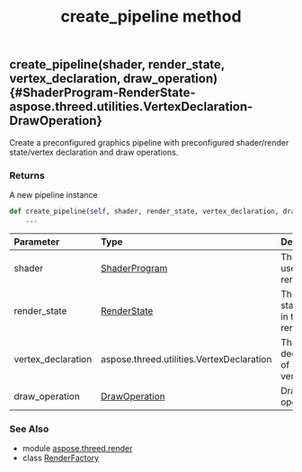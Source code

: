 ﻿---
title: create_pipeline method
second_title: Aspose.3D for Python via .NET API References
description: 
type: docs
weight: 50
url: /python-net/aspose.threed.render/renderfactory/create_pipeline/
is_root: false
---

## create_pipeline(shader, render_state, vertex_declaration, draw_operation) {#ShaderProgram-RenderState-aspose.threed.utilities.VertexDeclaration-DrawOperation}

Create a preconfigured graphics pipeline with preconfigured shader/render state/vertex declaration and draw operations.

### Returns 


A new pipeline instance


```python
def create_pipeline(self, shader, render_state, vertex_declaration, draw_operation):
    ...
```


| Parameter | Type | Description |
| :- | :- | :- |
| shader | [ShaderProgram](/3d/python-net/aspose.threed.render/shaderprogram) | The shader used in the rendering |
| render_state | [RenderState](/3d/python-net/aspose.threed.render/renderstate) | The render state used in the rendering |
| vertex_declaration | aspose.threed.utilities.VertexDeclaration | The vertex declaration of input vertex data |
| draw_operation | [DrawOperation](/3d/python-net/aspose.threed.render/drawoperation) | Draw operation |



### See Also
* module [aspose.threed.render](../../)
* class [RenderFactory](/3d/python-net/aspose.threed.render/renderfactory)

